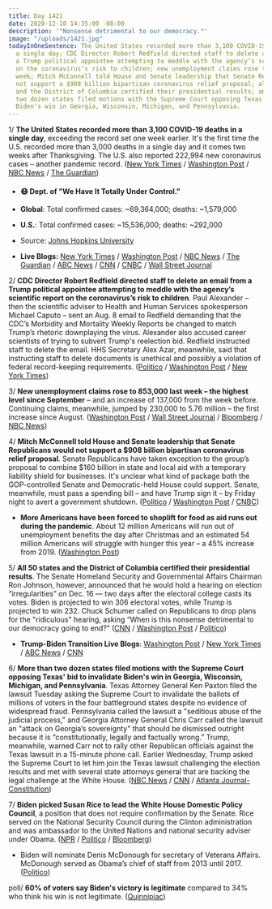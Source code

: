```yaml
---
title: Day 1421
date: 2020-12-10 14:35:00 -08:00
description: '"Nonsense detrimental to our democracy."'
image: "/uploads/1421.jpg"
todayInOneSentence: The United States recorded more than 3,100 COVID-19 deaths in
  a single day; CDC Director Robert Redfield directed staff to delete an email from
  a Trump political appointee attempting to meddle with the agency’s scientific report
  on the coronavirus’s risk to children; new unemployment claims rose to 853,000 last
  week; Mitch McConnell told House and Senate leadership that Senate Republicans would
  not support a $908 billion bipartisan coronavirus relief proposal; all 50 states
  and the District of Columbia certified their presidential results; and More than
  two dozen states filed motions with the Supreme Court opposing Texas' bid to invalidate
  Biden's win in Georgia, Wisconsin, Michigan, and Pennsylvania.
---
```


1/ **The United States recorded more than 3,100 COVID-19 deaths in a single day**, exceeding the record set one week earlier. It's the first time the U.S. recorded more than 3,000 deaths in a single day and it comes two weeks after Thanksgiving. The U.S. also reported 222,994 new coronavirus cases – another pandemic record. ([New York Times](https://www.nytimes.com/live/2020/12/10/world/covid-19-coronavirus/us-sets-record-for-daily-deaths-as-hospitals-nationwide-near-or-exceed-capacity) / [Washington Post](https://www.washingtonpost.com/world/pfizer-allergic-warnings-vaccine/2020/12/09/4e79ec72-3a16-11eb-aad9-8959227280c4_story.html) / [NBC News](https://www.nbcnews.com/news/us-news/live-blog/2020-12-10-covid-live-updates-vaccine-news-n1250668) / [The Guardian](https://www.theguardian.com/world/2020/dec/10/us-3000-covid-deaths-coronavirus-day-first-time))

* #### 😷 Dept. of "We Have It Totally Under Control."

* **Global**: Total confirmed cases: \~69,364,000; deaths: \~1,579,000

* **U.S.**: Total confirmed cases: \~15,536,000; deaths: \~292,000

* Source: [Johns Hopkins University](https://coronavirus.jhu.edu/map.html)

* **Live Blogs:** [New York Times](https://www.nytimes.com/live/2020/12/10/world/covid-19-coronavirus/) / [Washington Post](https://www.washingtonpost.com/nation/2020/12/10/coronavirus-covid-live-updates-us/) / [NBC News](https://www.nbcnews.com/news/us-news/live-blog/2020-12-10-covid-live-updates-vaccine-news-n1250668) / [The Guardian](https://www.theguardian.com/us-news/live/2020/dec/10/coronavirus-covid-19-joe-biden-donald-trump-us-election-supreme-court-live-updates) / [ABC News](https://abcnews.go.com/Health/live-updates/coronavirus/?id=74578775) / [CNN](https://www.cnn.com/world/live-news/coronavirus-pandemic-12-10-20-intl/index.html) / [CNBC](https://www.cnbc.com/2020/12/10/coronavirus-live-updates.html) / [Wall Street Journal](https://www.wsj.com/livecoverage/latest-updates/covid?mod=hp_theme_coronavirus-ribbon)

2/ **CDC Director Robert Redfield directed staff to delete an email from a Trump political appointee attempting to meddle with the agency’s scientific report on the coronavirus’s risk to children**. Paul Alexander – then the scientific adviser to Health and Human Services spokesperson Michael Caputo – sent an Aug. 8 email to Redfield demanding that the CDC’s Morbidity and Mortality Weekly Reports be changed to match Trump’s rhetoric downplaying the virus. Alexander also accused career scientists of trying to subvert Trump's reelection bid. Redfield instructed staff to delete the email. HHS Secretary Alex Azar, meanwhile, said that instructing staff to delete documents is unethical and possibly a violation of federal record-keeping requirements. ([Politico](https://www.politico.com/news/2020/12/10/cdc-redfield-email-house-watchdog-444238) / [Washington Post](https://www.washingtonpost.com/health/covid-cdc-director-email/2020/12/10/bc72461a-3af3-11eb-9276-ae0ca72729be_story.html) / [New York Times](https://www.nytimes.com/live/2020/12/10/world/covid-19-coronavirus/a-cdc-official-says-she-was-ordered-to-destroy-an-email-showing-trump-appointees-attempted-to-interfere-with-a-reports-publicati))

3/ **New unemployment claims rose to 853,000 last week – the highest level since September** – and an increase of 137,000 from the week before. Continuing claims, meanwhile, jumped by 230,000 to 5.76 million – the first increase since August. ([Washington Post](https://www.washingtonpost.com/business/2020/12/10/jobless-claims-spiked-us-last-week-with-853000-people-seeking-new-benefits/) / [Wall Street Journal](https://www.wsj.com/articles/weekly-jobless-claims-coronavirus-12-10-2020-11607552060?mod=hp_lead_pos3) / [Bloomberg](https://www.bloomberg.com/news/articles/2020-12-10/u-s-jobless-claims-jump-more-than-forecast-amid-new-shutdowns?srnd=premium&sref=MIBMEEoj) / [NBC News](https://www.nbcnews.com/business/economy/weekly-initial-jobless-claims-surge-853-000-vs-730-000-n1250676))

4/ **Mitch McConnell told House and Senate leadership that Senate Republicans would not support a $908 billion bipartisan coronavirus relief proposal**. Senate Republicans have taken exception to the group’s proposal to combine $160 billion in state and local aid with a temporary liability shield for businesses. It's unclear what kind of package both the GOP-controlled Senate and Democratic-held House could support.  Senate, meanwhile, must pass a spending bill – and have Trump sign it – by Friday night to avert a government shutdown. ([Politico](https://www.politico.com/news/2020/12/10/coronavirus-stimulus-relief-impasse-444320) / [Washington Post](https://www.washingtonpost.com/us-policy/2020/12/10/stimulus-congress-economic-relief/) / [CNBC](https://www.cnbc.com/2020/12/10/coronavirus-stimulus-update-congress-fights-over-relief-bill.html))

* **More Americans have been forced to shoplift for food as aid runs out during the pandemic**. About 12 million Americans will run out of unemployment benefits the day after Christmas and an estimated 54 million Americans will struggle with hunger this year – a 45% increase from 2019. ([Washington Post](https://www.washingtonpost.com/business/2020/12/10/pandemic-shoplifting-hunger/))

5/ **All 50 states and the District of Columbia certified their presidential results**. The Senate Homeland Security and Governmental Affairs Chairman Ron Johnson, however, announced that he would hold a hearing on election “irregularities” on Dec. 16 — two days after the electoral college casts its votes. Biden is projected to win 306 electoral votes, while Trump is projected to win 232. Chuck Schumer called on Republicans to drop plans for the "ridiculous" hearing, asking “When is this nonsense detrimental to our democracy going to end?” ([CNN](https://www.cnn.com/2020/12/09/politics/2020-election-results-certified/index.html) / [Washington Post](https://www.washingtonpost.com/politics/trump-republicans-biden-election/2020/12/09/abd596ea-3a4e-11eb-9276-ae0ca72729be_story.html) / [Politico](https://www.politico.com/news/2020/12/10/schumer-johnson-gop-cancel-election-hearing-444283))

* **Trump-Biden Transition Live Blogs**: [Washington Post](https://www.washingtonpost.com/politics/2020/12/10/joe-biden-trump-transition-live-updates/) / [New York Times](https://www.nytimes.com/live/2020/12/10/us/joe-biden-trump/) / [ABC News](https://abcnews.go.com/Politics/live-updates/2020-election-results-transition/?id=74573672) / [CNN](https://www.cnn.com/politics/live-news/biden-trump-us-election-news-12-10-20/index.html)

6/ **More than two dozen states filed motions with the Supreme Court opposing Texas' bid to invalidate Biden's win in Georgia, Wisconsin, Michigan, and Pennsylvania**. Texas Attorney General Ken Paxton filed the lawsuit Tuesday asking the Supreme Court to invalidate the ballots of millions of voters in the four battleground states despite no evidence of widespread fraud. Pennsylvania called the lawsuit a "seditious abuse of the judicial process," and Georgia Attorney General Chris Carr called the lawsuit an "attack on Georgia’s sovereignty" that should be dismissed outright because it is “constitutionally, legally and factually wrong.” Trump, meanwhile, warned Carr not to rally other Republican officials against the Texas lawsuit in a 15-minute phone call.  Earlier Wednesday, Trump asked the Supreme Court to let him join the Texas lawsuit challenging the election results and  met with several state attorneys general that are backing the legal challenge at the White House. ([NBC News](https://www.nbcnews.com/politics/white-house/trump-meet-state-attorneys-general-after-joining-supreme-court-election-n1250678) / [CNN](https://www.cnn.com/2020/12/10/politics/trump-texas-supreme-court-election/index.html) / [Atlanta Journal-Constitution](https://www.ajc.com/politics/trump-warns-georgia-ag-not-to-rally-other-republicans-against-texas-lawsuit/37ASZD4PJNENHOLVIXZHRXCIJI/))

7/ **Biden picked Susan Rice to lead the White House Domestic Policy Council**, a position that does not require confirmation by the Senate. Rice served on the National Security Council during the Clinton administration and was ambassador to the United Nations and national security adviser under Obama. ([NPR](https://www.npr.org/sections/biden-transition-updates/2020/12/10/944997218/biden-picks-susan-rice-for-top-domestic-policy-position) / [Politico](https://www.politico.com/news/2020/12/10/biden-taps-susan-rice-for-top-white-house-domestic-policy-job-444231) / [Bloomberg](https://www.bloomberg.com/news/articles/2020-12-10/biden-chooses-susan-rice-to-lead-white-house-domestic-policy?sref=MIBMEEoj))

* Biden will nominate Denis McDonough for secretary of Veterans Affairs. McDonough served as Obama’s chief of staff from 2013 until 2017. ([Politico](https://www.politico.com/news/2020/12/10/denis-mcdonough-veterans-affairs-secretary-444213))

poll/ **60% of voters say Biden's victory is legitimate** compared to 34% who think his win is not legitimate. ([Quinnipiac](https://poll.qu.edu/national/release-detail?ReleaseID=3685))